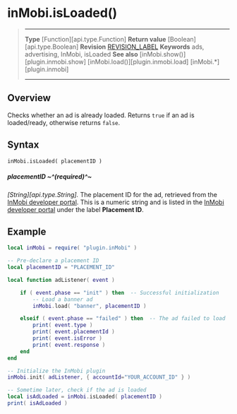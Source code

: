 # inMobi.isLoaded()

> --------------------- ------------------------------------------------------------------------------------------
> __Type__              [Function][api.type.Function]
> __Return value__      [Boolean][api.type.Boolean]
> __Revision__          [REVISION_LABEL](REVISION_URL)
> __Keywords__          ads, advertising, InMobi, isLoaded
> __See also__          [inMobi.show()][plugin.inmobi.show]
>						[inMobi.load()][plugin.inmobi.load]
>						[inMobi.*][plugin.inmobi]
> --------------------- ------------------------------------------------------------------------------------------


## Overview

Checks whether an ad is already loaded. Returns `true` if an ad is loaded/ready, otherwise returns `false`.


## Syntax

	inMobi.isLoaded( placementID )

##### placementID ~^(required)^~
_[String][api.type.String]._ The placement ID for the ad, retrieved from the [InMobi developer portal](https://www.inmobi.com/portal/). This is a numeric string and is listed in the [InMobi developer portal](https://www.inmobi.com/portal/) under the label __Placement&nbsp;ID__.


## Example

``````lua
local inMobi = require( "plugin.inMobi" )

-- Pre-declare a placement ID
local placementID = "PLACEMENT_ID"

local function adListener( event )

	if ( event.phase == "init" ) then  -- Successful initialization
		-- Load a banner ad
		inMobi.load( "banner", placementID )

	elseif ( event.phase == "failed" ) then  -- The ad failed to load
		print( event.type )
		print( event.placementId )
		print( event.isError )
		print( event.response )
	end
end

-- Initialize the InMobi plugin
inMobi.init( adListener, { accountId="YOUR_ACCOUNT_ID" } )

-- Sometime later, check if the ad is loaded
local isAdLoaded = inMobi.isLoaded( placementID )
print( isAdLoaded )
``````
